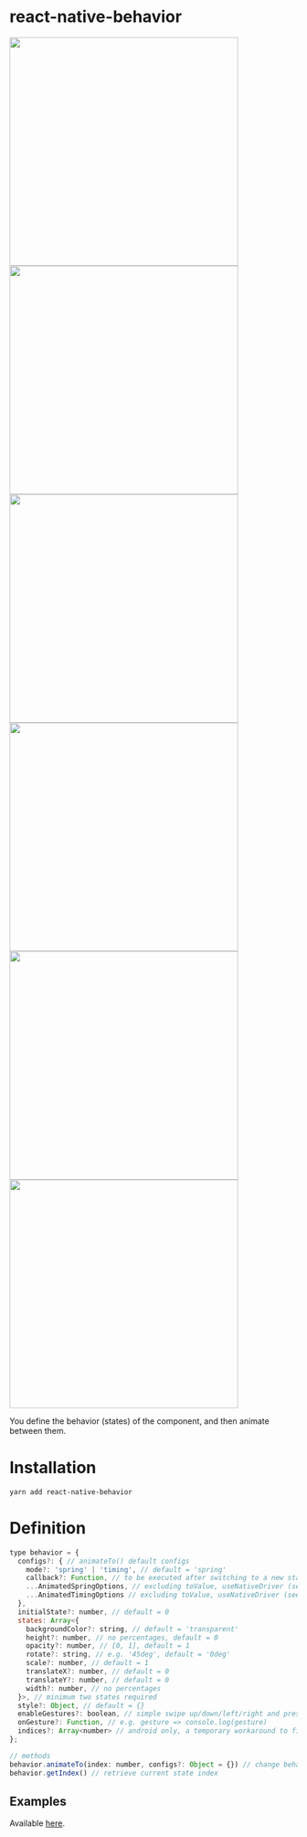 # react-native-behavior
<img src="https://raw.githubusercontent.com/sonaye/react-native-behavior/master/demos/demo1.gif" width="400">
<img src="https://raw.githubusercontent.com/sonaye/react-native-behavior/master/demos/demo2.gif" width="400">
<img src="https://raw.githubusercontent.com/sonaye/react-native-behavior/master/demos/demo3.gif" width="400">
<img src="https://raw.githubusercontent.com/sonaye/react-native-behavior/master/demos/demo4.gif" width="400">
<img src="https://raw.githubusercontent.com/sonaye/react-native-behavior/master/demos/demo5.gif" width="400">
<img src="https://raw.githubusercontent.com/sonaye/react-native-behavior/master/demos/demo6.gif" width="400">

You define the behavior (states) of the component, and then animate between them.

# Installation
`yarn add react-native-behavior`

# Definition
```javascript
type behavior = {
  configs?: { // animateTo() default configs
    mode?: 'spring' | 'timing', // default = 'spring'
    callback?: Function, // to be executed after switching to a new state
    ...AnimatedSpringOptions, // excluding toValue, useNativeDriver (see React Native docs)
    ...AnimatedTimingOptions // excluding toValue, useNativeDriver (see React Native docs)
  },
  initialState?: number, // default = 0
  states: Array<{
    backgroundColor?: string, // default = 'transparent'
    height?: number, // no percentages, default = 0
    opacity?: number, // [0, 1], default = 1
    rotate?: string, // e.g. '45deg', default = '0deg'
    scale?: number, // default = 1
    translateX?: number, // default = 0
    translateY?: number, // default = 0
    width?: number, // no percentages
  }>, // minimum two states required
  style?: Object, // default = {}
  enableGestures?: boolean, // simple swipe up/down/left/right and pressed/long pressed
  onGesture?: Function, // e.g. gesture => console.log(gesture)
  indices?: Array<number> // android only, a temporary workaround to fix a glitch
};

// methods
behavior.animateTo(index: number, configs?: Object = {}) // change behavior state
behavior.getIndex() // retrieve current state index
```

## Examples
Available [here](https://github.com/sonaye/react-native-behavior/tree/master/examples).
